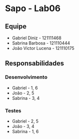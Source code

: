 # Sapo - Lab06

## Equipe 
- Gabriel Diniz - 121111468
- Sabrina Barbosa - 121110444
- João Victor Lucena - 121110175

## Responsabilidades
### Desenvolvimento
- Gabriel - 1, 6
- João - 2, 5
- Sabrina - 3, 4
### Testes
- Gabriel - 2, 5
- João - 3, 4
- Sabrina - 1, 6
